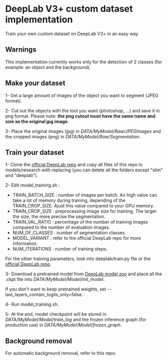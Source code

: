 # DeepLab V3+ custom dataset implementation
Train your own custom dataset on DeepLab V3+ in an easy way

## Warnings
This implementation currently works only for the detection of 2 classes (for example: an object and the background).

## Make your dataset

1- Get a large amount of images of the object you want to segment (JPEG format).

2- Cut out the objects with the tool you want (photoshop, ...) and save it in png format. Please note: __the png cutout must have the same name and size as the original jpg image__.

3- Place the original images (jpg) in _DATA/MyModel/Raw/JPEGImages_ and the cropped images (png) in _DATA/MyModel/Raw/Segmentation_.

## Train your dataset

1- Clone the [official DeepLab repo](https://github.com/tensorflow/models/tree/master/research/deeplab) and copy all files of this repo in models/research with replacing (you can delete all the folders except "slim" and "deeplab"). 

2- Edit model_training.sh :
- TRAIN_BATCH_SIZE : number of images per batch. An high value can take a lot of memory during training, depending of the TRAIN_CROP_SIZE. Ajust this value compared to your GPU memory.
- TRAIN_CROP_SIZE : preprocessing image size for training. The larger the size, the more precise the segmentation.
- TRAIN_VAL_RATIO : percentage of the number of training images compared to the number of evaluation images.
- NUM_OF_CLASSES : number of segmentation classes.
- MODEL_VARIANT : refer to the official DeepLab repo for more information.
- NUM_ITERATIONS : number of training steps.

For the other training parameters, look into deeplab/train.py file or the [official DeepLab repo](https://github.com/tensorflow/models/tree/master/research/deeplab). 

3- Download a pretrained model from [DeepLab model zoo](https://github.com/tensorflow/models/blob/master/research/deeplab/g3doc/model_zoo.md) and place all the .ckpt file into _DATA/MyModel/Model/init_model_.

If you don't want to keep pretrained weights, set --last_layers_contain_logits_only=false.

4- Run model_training.sh. 

5- At the end, model checkpoint will be stored in _DATA/MyModel/Model/train_log_ and the frozen inference graph (for production use) in _DATA/MyModel/Model/frozen_graph_. 

## Background removal

For automatic background removal, refer to this repo.





